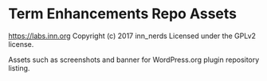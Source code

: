 # Term Enhancements Repo Assets #
https://labs.inn.org
Copyright (c) 2017 inn_nerds
Licensed under the GPLv2 license.

Assets such as screenshots and banner for WordPress.org plugin repository listing.